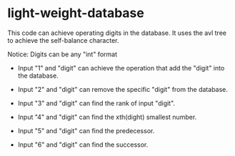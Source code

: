 # light-weight-database

This code can achieve operating digits in the database. It uses the avl tree to achieve the self-balance character.

Notice: Digits can be any "int" format

- Input "1" and "digit" can achieve the operation that add the "digit" into the database.

- Input "2" and "digit" can remove the specific "digit" from the database.

- Input "3" and "digit" can find the rank of input "digit".

- Input "4" and "digit" can find the xth(dight) smallest number.

- Input "5" and "digit" can find the predecessor.

- Input "6" and "digit" can find the successor.

